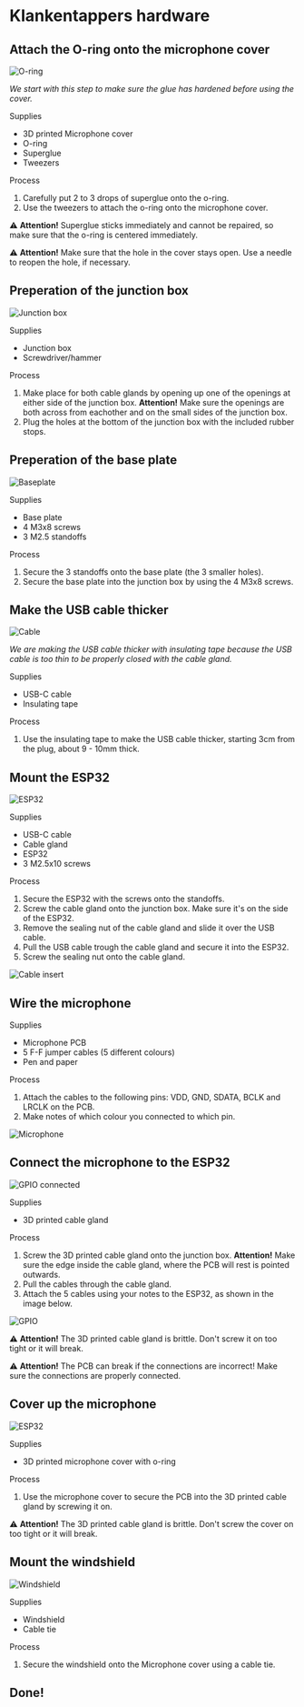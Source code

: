 # Klankentappers hardware

## Attach the O-ring onto the microphone cover

![O-ring](/documentation/imgs/hardware_oring.png)

*We start with this step to make sure the glue has hardened before using the cover.*

Supplies

- 3D printed Microphone cover
- O-ring
- Superglue
- Tweezers

Process

1. Carefully put 2 to 3 drops of superglue onto the o-ring.
2. Use the tweezers to attach the o-ring onto the microphone cover.

⚠️ **Attention!** Superglue sticks immediately and cannot be repaired, so make sure that the o-ring is centered immediately.

⚠️ **Attention!** Make sure that the hole in the cover stays open. Use a needle to reopen the hole, if necessary.

## Preperation of the junction box

![Junction box](/documentation/imgs/hardware_junction_box.png)

Supplies

- Junction box
- Screwdriver/hammer

Process

1. Make place for both cable glands by opening up one of the openings at either side of the junction box. **Attention!** Make sure the openings are both across from eachother and on the small sides of the junction box.
2. Plug the holes at the bottom of the junction box with the included rubber stops.

## Preperation of the base plate

![Baseplate](/documentation/imgs/hardware_baseplate.png)

Supplies

- Base plate
- 4 M3x8 screws
- 3 M2.5 standoffs

Process

1. Secure the 3 standoffs onto the base plate (the 3 smaller holes).
2. Secure the base plate into the junction box by using the 4 M3x8 screws.

## Make the USB cable thicker

![Cable](/documentation/imgs/hardware_cable.png)

*We are making the USB cable thicker with insulating tape because the USB cable is too thin to be properly closed with the cable gland.*

Supplies

- USB-C cable
- Insulating tape

Process

1. Use the insulating tape to make the USB cable thicker, starting 3cm from the plug, about 9 - 10mm thick.

## Mount the ESP32

![ESP32](/documentation/imgs/hardware_ESP32.png)

Supplies

- USB-C cable
- Cable gland
- ESP32
- 3 M2.5x10 screws

Process

1. Secure the ESP32 with the screws onto the standoffs.
2. Screw the cable gland onto the junction box. Make sure it's on the side of the ESP32.
3. Remove the sealing nut of the cable gland and slide it over the USB cable.
4. Pull the USB cable trough the cable gland and secure it into the ESP32.
5. Screw the sealing nut onto the cable gland.

![Cable insert](/documentation/imgs/hardware_cable_insert.png)

## Wire the microphone

Supplies

- Microphone PCB
- 5 F-F jumper cables (5 different colours)
- Pen and paper

Process

1. Attach the cables to the following pins: VDD, GND, SDATA, BCLK and LRCLK on the PCB.
2. Make notes of which colour you connected to which pin.

![Microphone](/documentation/imgs/hardware_microphone.png)

## Connect the microphone to the ESP32

![GPIO connected](/documentation/imgs/hardware_gpio_connected.png)

Supplies

- 3D printed cable gland

Process

1. Screw the 3D printed cable gland onto the junction box. **Attention!** Make sure the edge inside the cable gland, where the PCB will rest is pointed outwards.
2. Pull the cables through the cable gland.
3. Attach the 5 cables using your notes to the ESP32, as shown in the image below.

![GPIO](/documentation/imgs/hardware_gpio.png)

⚠️ **Attention!** The 3D printed cable gland is brittle. Don't screw it on too tight or it will break.

⚠️ **Attention!** The PCB can break if the connections are incorrect! Make sure the connections are properly connected.

## Cover up the microphone

![ESP32](/documentation/imgs/hardware_cover.png)

Supplies

- 3D printed microphone cover with o-ring

Process

1. Use the microphone cover to secure the PCB into the 3D printed cable gland by screwing it on.

⚠️ **Attention!** The 3D printed cable gland is brittle. Don't screw the cover on too tight or it will break.

## Mount the windshield

![Windshield](/documentation/imgs/hardware_windshield.png)

Supplies

- Windshield
- Cable tie

Process

1. Secure the windshield onto the Microphone cover using a cable tie.

## Done!
